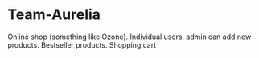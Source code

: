 # Team-Aurelia
Online shop (something like Ozone). Individual users, admin can add new products. Bestseller products. Shopping cart

